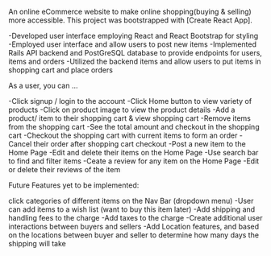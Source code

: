 An online eCommerce website to make online shopping(buying & selling) more accessible. This project was bootstrapped with [Create React App].

-Developed user interface employing React and React Bootstrap for styling  
-Employed user interface and allow users to post new items
-Implemented Rails API backend and PostGreSQL database to provide endpoints for users, items and orders
-Utilized the backend items and allow users to put items in shopping cart and place orders

As a user, you can …

-Click signup / login to the account
-Click Home button to view variety of products
-Click on product image to view the product details
-Add a product/ item to their shopping cart & view shopping cart
-Remove items from the shopping cart
-See the total amount and checkout in the shopping cart
-Checkout the shopping cart with current items to form an order
-Cancel their order after shopping cart checkout
-Post a new item to the Home Page
-Edit and delete their items on the Home Page
-Use search bar to find and filter items
-Ceate a review for any item on the Home Page
-Edit or delete their reviews of the item

Future Features yet to be implemented: 

click categories of different items on the Nav Bar (dropdown menu)
-User can add items to a wish list (want to buy this item later)
-Add shipping and handling fees to the charge
-Add taxes to the charge
-Create additional user interactions between buyers and sellers
-Add Location features, and based on the locations between buyer and seller to determine how many days the shipping will take




